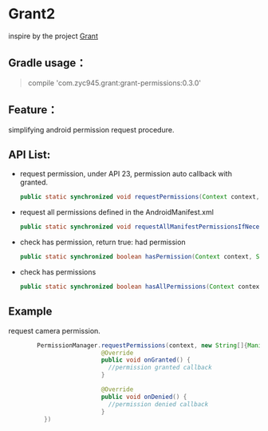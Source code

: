 # Grant2

inspire by the project [Grant](https://github.com/anthonycr/Grant)

## Gradle usage：

> compile 'com.zyc945.grant:grant-permissions:0.3.0'

## Feature：

simplifying android permission request procedure.

## **API List:**

- request permission, under API 23, permission auto callback with granted.

  ```java
  public static synchronized void requestPermissions(Context context, String[] permissions, PermissionsResultAction action)
  ```

- request all permissions defined in the AndroidManifest.xml

  ```java
  public static synchronized void requestAllManifestPermissionsIfNecessary(Activity activity, PermissionsResultAction action)
  ```

- check has permission, return true: had permission

  ```java
  public static synchronized boolean hasPermission(Context context, String permission)
  ```

- check has permissions

  ```java
  public static synchronized boolean hasAllPermissions(Context context, String[] permissions)
  ```

## **Example**

request camera permission.

```java
        PermissionManager.requestPermissions(context, new String[]{Manifest.permission.CAMERA}, new PermissionsResultAction() {
                          @Override
                          public void onGranted() {
                            //permission granted callback
                          }

                          @Override
                          public void onDenied() {
                            //permission denied callback
                          }
          })
```
